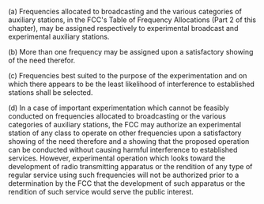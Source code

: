 (a) Frequencies allocated to broadcasting and the various categories of auxiliary stations, in the FCC's Table of Frequency Allocations (Part 2 of this chapter), may be assigned respectively to experimental broadcast and experimental auxiliary stations.

(b) More than one frequency may be assigned upon a satisfactory showing of the need therefor.

(c) Frequencies best suited to the purpose of the experimentation and on which there appears to be the least likelihood of interference to established stations shall be selected.

(d) In a case of important experimentation which cannot be feasibly conducted on frequencies allocated to broadcasting or the various categories of auxiliary stations, the FCC may authorize an experimental station of any class to operate on other frequencies upon a satisfactory showing of the need therefore and a showing that the proposed operation can be conducted without causing harmful interference to established services. However, experimental operation which looks toward the development of radio transmitting apparatus or the rendition of any type of regular service using such frequencies will not be authorized prior to a determination by the FCC that the development of such apparatus or the rendition of such service would serve the public interest.

